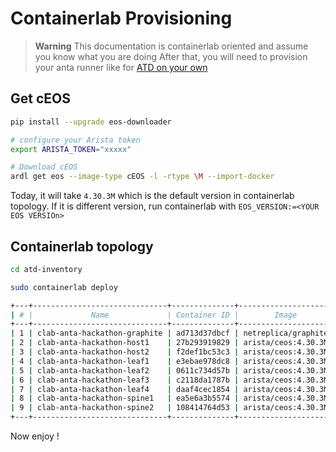 # Containerlab Provisioning

> **Warning**
> This documentation is containerlab oriented and assume you know what you are doing
> After that, you will need to provision your anta runner like for [ATD on your own](./provisioning.md)

## Get cEOS

```bash
pip install --upgrade eos-downloader

# configure your Arista token
export ARISTA_TOKEN="xxxxx"

# Download cEOS
ardl get eos --image-type cEOS -l -rtype \M --import-docker
```

Today, it will take `4.30.3M` which is the default version in containerlab topology. If it is different version, run containerlab with `EOS_VERSION:=<YOUR EOS VERSIOn>`

## Containerlab topology

```bash
cd atd-inventory

sudo containerlab deploy

+---+------------------------------+--------------+---------------------+-------+---------+-----------------+
| # |             Name             | Container ID |        Image        | Kind  |  State  |  IPv4 Address   |
+---+------------------------------+--------------+---------------------+-------+---------+-----------------+
| 1 | clab-anta-hackathon-graphite | ad713d37dbcf | netreplica/graphite | linux | running | 192.168.0.2/24  |
| 2 | clab-anta-hackathon-host1    | 27b293919829 | arista/ceos:4.30.3M | ceos  | running | 192.168.0.16/24 |
| 3 | clab-anta-hackathon-host2    | f2def1bc53c3 | arista/ceos:4.30.3M | ceos  | running | 192.168.0.17/24 |
| 4 | clab-anta-hackathon-leaf1    | e3ebae978dc8 | arista/ceos:4.30.3M | ceos  | running | 192.168.0.12/24 |
| 5 | clab-anta-hackathon-leaf2    | 0611c734d57b | arista/ceos:4.30.3M | ceos  | running | 192.168.0.13/24 |
| 6 | clab-anta-hackathon-leaf3    | c2118da1787b | arista/ceos:4.30.3M | ceos  | running | 192.168.0.14/24 |
| 7 | clab-anta-hackathon-leaf4    | daaf4cec1854 | arista/ceos:4.30.3M | ceos  | running | 192.168.0.15/24 |
| 8 | clab-anta-hackathon-spine1   | ea5e6a3b5574 | arista/ceos:4.30.3M | ceos  | running | 192.168.0.10/24 |
| 9 | clab-anta-hackathon-spine2   | 108414764d53 | arista/ceos:4.30.3M | ceos  | running | 192.168.0.11/24 |
+---+------------------------------+--------------+---------------------+-------+---------+-----------------+
```

Now enjoy !

